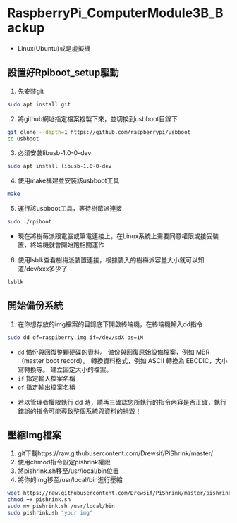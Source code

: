 # RaspberryPi_ComputerModule3B_Backup
- Linux(Ubuntu)或是虛擬機
## 設置好Rpiboot_setup驅動
1. 先安裝git
```sh
sudo apt install git
```
2. 將github網址指定檔案複製下來，並切換到usbboot目錄下
```sh
git clone --depth=1 https://github.com/raspberrypi/usbboot
cd usbboot
```
3. 必須安裝libusb-1.0-0-dev
```sh
sudo apt install libusb-1.0-0-dev
```  
4. 使用make構建並安裝該usbboot工具
```sh
make
``` 
5. 運行該usbboot工具，等待樹莓派連接
```sh
sudo ./rpiboot
``` 
- 現在將樹莓派跟電腦或筆電連接上，在Linux系統上需要同意權限或接受裝置，終端機就會開始跑相關運作

6. 使用lsblk查看樹梅派裝置連接，根據裝入的樹梅派容量大小就可以知道/dev/xxx多少了
```sh
lsblk
```
## 開始備份系統
1. 在你想存放的img檔案的目錄底下開啟終端機，在終端機輸入dd指令
```sh
sudo dd of=raspiberry.img if=/dev/sdX bs=1M
```
* `dd` 
備份與回復整顆硬碟的資料。
備份與回復原始設備檔案，例如 MBR（master boot record）。
轉換資料格式，例如 ASCII 轉換為 EBCDIC，大小寫轉換等。
建立固定大小的檔案。
* `if` 指定輸入檔案名稱
* `of` 指定輸出檔案名稱
- 若以管理者權限執行 dd 時，請再三確認您所執行的指令內容是否正確，執行錯誤的指令可能導致整個系統與資料的損毀！

## 壓縮Img檔案
1. git下載https://raw.githubusercontent.com/Drewsif/PiShrink/master/
2. 使用chmod指令設定pishrink權限
3. 將pishrink.sh移至/usr/local/bin位置
4. 將你的img移至/usr/local/bin進行壓縮
```sh
wget https://raw.githubusercontent.com/Drewsif/PiShrink/master/pishrink.sh
chmod +x pishrink.sh
sudo mv pishrink.sh /usr/local/bin
sudo pishrink.sh "your img"
```
